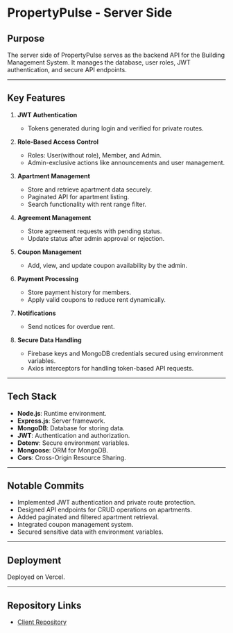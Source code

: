# PropertyPulse - Server Side  

## Purpose  
The server side of PropertyPulse serves as the backend API for the Building Management System. It manages the database, user roles, JWT authentication, and secure API endpoints.  

---

## Key Features  

1. **JWT Authentication**  
   - Tokens generated during login and verified for private routes.  

2. **Role-Based Access Control**  
   - Roles: User(without role), Member, and Admin.  
   - Admin-exclusive actions like announcements and user management.  

3. **Apartment Management**  
   - Store and retrieve apartment data securely.  
   - Paginated API for apartment listing.  
   - Search functionality with rent range filter.  

4. **Agreement Management**  
   - Store agreement requests with pending status.  
   - Update status after admin approval or rejection.  

5. **Coupon Management**  
   - Add, view, and update coupon availability by the admin.  

6. **Payment Processing**  
   - Store payment history for members.  
   - Apply valid coupons to reduce rent dynamically.  

7. **Notifications**  
   - Send notices for overdue rent.  

8. **Secure Data Handling**  
   - Firebase keys and MongoDB credentials secured using environment variables.  
   - Axios interceptors for handling token-based API requests.  

---

## Tech Stack  

- **Node.js**: Runtime environment.  
- **Express.js**: Server framework.  
- **MongoDB**: Database for storing data.  
- **JWT**: Authentication and authorization.  
- **Dotenv**: Secure environment variables.  
- **Mongoose**: ORM for MongoDB.  
- **Cors**: Cross-Origin Resource Sharing.  

---

## Notable Commits  

- Implemented JWT authentication and private route protection.  
- Designed API endpoints for CRUD operations on apartments.  
- Added paginated and filtered apartment retrieval.  
- Integrated coupon management system.  
- Secured sensitive data with environment variables.  

---

## Deployment  
Deployed on Vercel.

---


## Repository Links  


- [Client Repository](https://github.com/rohan26ir/Property-Pulse)
